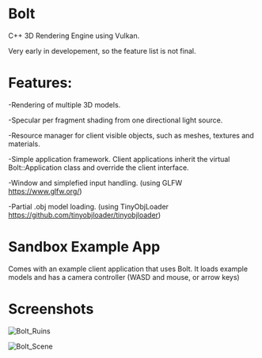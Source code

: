 # Bolt
C++ 3D Rendering Engine using Vulkan.

Very early in developement, so the feature list is not final.

# Features:

-Rendering of multiple 3D models.

-Specular per fragment shading from one directional light source.

-Resource manager for client visible objects, such as meshes, textures and materials.

-Simple application framework. Client applications inherit the virtual Bolt::Application class and override the client interface.

-Window and simplefied input handling. (using GLFW https://www.glfw.org/)

-Partial .obj model loading. (using TinyObjLoader https://github.com/tinyobjloader/tinyobjloader)

# Sandbox Example App
Comes with an example client application that uses Bolt.
It loads example models and has a camera controller (WASD and mouse, or arrow keys)

# Screenshots
![Bolt_Ruins](https://user-images.githubusercontent.com/122602146/212332768-af444d9b-2f4c-4c84-941a-57381d1eb5a5.png)


![Bolt_Scene](https://user-images.githubusercontent.com/122602146/212340009-506e75dc-4a96-4131-bdde-59207062d455.png)
